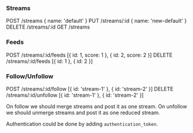 

### Streams

  POST    /streams      { name: 'default' }
  PUT     /streams/:id  { name: 'new-default' }
  DELETE  /streams/:id
  GET     /streams

### Feeds

POST     /streams/:id/feeds    [{ id: 1, score: 1 }, { id: 2, score: 2 }]
DELETE   /streams/:id/feeds    [{ id: 1 }, { id: 2 }]

### Follow/Unfollow

POST      /streams/:id/follow     [{ id: 'stream-1' }, { id: 'stream-2' }]
DELETE    /streams/:id/unfollow   [{ id: 'stream-1' }, { id: 'stream-2' }]

On follow we should merge streams and post it as one stream.
On unfollow we should unmerge streams and post it as one reduced stream.

Authentication could be done by adding `authentication_token`.
